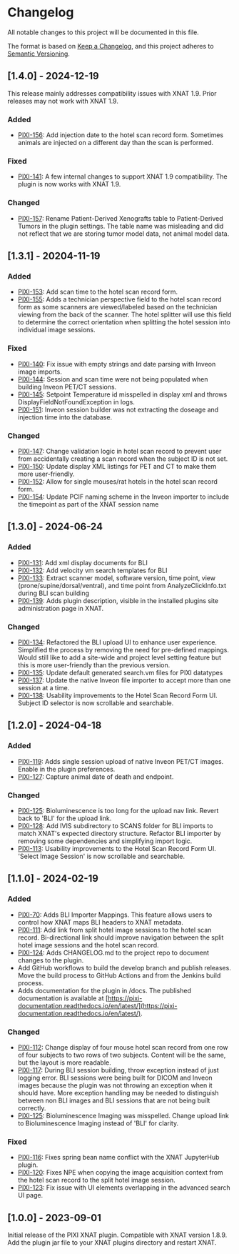 # Changelog

All notable changes to this project will be documented in this file.

The format is based on [Keep a Changelog](https://keepachangelog.com/en/1.1.0/),
and this project adheres to [Semantic Versioning](https://semver.org/spec/v2.0.0.html).

## [1.4.0] - 2024-12-19

This release mainly addresses compatibility issues with XNAT 1.9. Prior releases may not work with XNAT 1.9.

### Added

- [PIXI-156]: Add injection date to the hotel scan record form. Sometimes animals are injected on a different day than 
              the scan is performed.

### Fixed

- [PIXI-141]: A few internal changes to support XNAT 1.9 compatibility. The plugin is now works with XNAT 1.9.

### Changed

- [PIXI-157]: Rename Patient-Derived Xenografts table to Patient-Derived Tumors in the plugin settings. The table name
              was misleading and did not reflect that we are storing tumor model data, not animal model data.

## [1.3.1] - 20204-11-19

### Added

- [PIXI-153]: Add scan time to the hotel scan record form.
- [PIXI-155]: Adds a technician perspective field to the hotel scan record form as some scanners are viewed/labeled
              based on the technician viewing from the back of the scanner. The hotel splitter will use this field to
              determine the correct orientation when splitting the hotel session into individual image sessions.

### Fixed

- [PIXI-140]: Fix issue with empty strings and date parsing with Inveon image imports.
- [PIXI-144]: Session and scan time were not being populated when building Inveon PET/CT sessions.
- [PIXI-145]: Setpoint Temperature id misspelled in display xml and throws DisplayFieldNotFoundException in logs.
- [PIXI-151]: Inveon session builder was not extracting the doseage and injection time into the database.

### Changed

- [PIXI-147]: Change validation logic in hotel scan record to prevent user from accidentally creating a scan record when
              the subject ID is not set.
- [PIXI-150]: Update display XML listings for PET and CT to make them more user-friendly.
- [PIXI-152]: Allow for single mouses/rat hotels in the hotel scan record form.
- [PIXI-154]: Update PCIF naming scheme in the Inveon importer to include the timepoint as part of the XNAT session name

## [1.3.0] - 2024-06-24

### Added

- [PIXI-131][]: Add xml display documents for BLI
- [PIXI-132][]: Add velocity vm search templates for BLI
- [PIXI-133][]: Extract scanner model, software version, time point, view (prone/supine/dorsal/ventral), and time point
                from AnalyzeClickInfo.txt during BLI scan building
- [PIXI-139][]: Adds plugin description, visible in the installed plugins site administration page in XNAT.

### Changed

- [PIXI-134][]: Refactored the BLI upload UI to enhance user experience. Simplified the process by removing the need for
                pre-defined mappings. Would still like to add a site-wide and project level setting feature but this is
                more user-friendly than the previous version.
- [PIXI-135][]: Update default generated search.vm files for PIXI datatypes
- [PIXI-137][]: Update the native Inveon file importer to accept more than one session at a time.
- [PIXI-138][]: Usability improvements to the Hotel Scan Record Form UI. Subject ID selector is now scrollable and
                searchable.

## [1.2.0] - 2024-04-18

### Added

- [PIXI-119][]: Adds single session upload of native Inveon PET/CT images. Enable in the plugin preferences.
- [PIXI-127][]: Capture animal date of death and endpoint.

###  Changed

- [PIXI-125][]: Bioluminescence is too long for the upload nav link. Revert back to 'BLI' for the upload link.
- [PIXI-128][]: Add IVIS subdirectory to SCANS folder for BLI imports to match XNAT's expected directory structure.
                Refactor BLI importer by removing some dependencies and simplifying import logic.
- [PIXI-113][]: Usability improvements to the Hotel Scan Record Form UI. 'Select Image Session' is now scrollable and
                searchable.

## [1.1.0] - 2024-02-19

### Added

- [PIXI-70][]:  Adds BLI Importer Mappings. This feature allows users to control how XNAT maps BLI headers to XNAT
                metadata.  
- [PIXI-111][]: Add link from split hotel image sessions to the hotel scan record. Bi-directional link should improve
                navigation between the split hotel image sessions and the hotel scan record.
- [PIXI-124][]: Adds CHANGELOG.md to the project repo to document changes to the plugin.
- Add GitHub workflows to build the develop branch and publish releases. Move the build process to GitHub Actions and
  from the Jenkins build process.
- Adds documentation for the plugin in /docs. The published documentation is available at
  [https://pixi-documentation.readthedocs.io/en/latest/](https://pixi-documentation.readthedocs.io/en/latest/).

### Changed

- [PIXI-112][]: Change display of four mouse hotel scan record from one row of four subjects to two rows of two 
                subjects. Content will be the same, but the layout is more readable.
- [PIXI-117][]: During BLI session building, throw exception instead of just logging error. BLI sessions were being
                built for DICOM and Inveon images because the plugin was not throwing an exception when it should have.
                More exception handling may be needed to distinguish between non BLI images and BLI sessions that are
                not being built correctly.
- [PIXI-125][]: Bioluminescence Imaging was misspelled. Change upload link to Bioluminescence Imaging instead of 'BLI' 
                for clarity.

### Fixed

- [PIXI-116][]: Fixes spring bean name conflict with the XNAT JupyterHub plugin. 
- [PIXI-120][]: Fixes NPE when copying the image acquisition context from the hotel scan record to the split hotel 
                image session.
- [PIXI-123][]: Fix issue with UI elements overlapping in the advanced search UI page.

## [1.0.0] - 2023-09-01

Initial release of the PIXI XNAT plugin. Compatible with XNAT version 1.8.9. Add the plugin jar file to your XNAT 
plugins directory and restart XNAT.

[PIXI-70]: https://radiologics.atlassian.net/browse/PIXI-70
[PIXI-111]: https://radiologics.atlassian.net/browse/PIXI-111
[PIXI-112]: https://radiologics.atlassian.net/browse/PIXI-112
[PIXI-113]: https://radiologics.atlassian.net/browse/PIXI-113
[PIXI-116]: https://radiologics.atlassian.net/browse/PIXI-116
[PIXI-117]: https://radiologics.atlassian.net/browse/PIXI-117
[PIXI-119]: https://radiologics.atlassian.net/browse/PIXI-119
[PIXI-120]: https://radiologics.atlassian.net/browse/PIXI-120
[PIXI-123]: https://radiologics.atlassian.net/browse/PIXI-123
[PIXI-124]: https://radiologics.atlassian.net/browse/PIXI-124
[PIXI-125]: https://radiologics.atlassian.net/browse/PIXI-125
[PIXI-127]: https://radiologics.atlassian.net/browse/PIXI-127
[PIXI-128]: https://radiologics.atlassian.net/browse/PIXI-128
[PIXI-131]: https://radiologics.atlassian.net/browse/PIXI-131
[PIXI-132]: https://radiologics.atlassian.net/browse/PIXI-132
[PIXI-133]: https://radiologics.atlassian.net/browse/PIXI-133
[PIXI-134]: https://radiologics.atlassian.net/browse/PIXI-134
[PIXI-135]: https://radiologics.atlassian.net/browse/PIXI-135
[PIXI-137]: https://radiologics.atlassian.net/browse/PIXI-137
[PIXI-138]: https://radiologics.atlassian.net/browse/PIXI-138
[PIXI-139]: https://radiologics.atlassian.net/browse/PIXI-139
[PIXI-140]: https://radiologics.atlassian.net/browse/PIXI-140
[PIXI-141]: https://radiologics.atlassian.net/browse/PIXI-141
[PIXI-144]: https://radiologics.atlassian.net/browse/PIXI-144
[PIXI-145]: https://radiologics.atlassian.net/browse/PIXI-145
[PIXI-147]: https://radiologics.atlassian.net/browse/PIXI-147
[PIXI-150]: https://radiologics.atlassian.net/browse/PIXI-150
[PIXI-151]: https://radiologics.atlassian.net/browse/PIXI-151
[PIXI-152]: https://radiologics.atlassian.net/browse/PIXI-152
[PIXI-153]: https://radiologics.atlassian.net/browse/PIXI-153
[PIXI-154]: https://radiologics.atlassian.net/browse/PIXI-154
[PIXI-155]: https://radiologics.atlassian.net/browse/PIXI-155
[PIXI-156]: https://radiologics.atlassian.net/browse/PIXI-156
[PIXI-157]: https://radiologics.atlassian.net/browse/PIXI-157